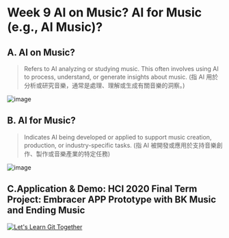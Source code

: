 # Week 9 AI on Music? AI for Music (e.g., AI Music)?

## A. AI on Music?

> Refers to AI analyzing or studying music. This often involves using AI to process, understand, or generate insights about music. (指 AI 用於分析或研究音樂，通常是處理、理解或生成有關音樂的洞察。)

![image](https://github.com/user-attachments/assets/b9c81e7f-acd3-4d3f-9843-f4932d671978)

## B. AI for Music?

> Indicates AI being developed or applied to support music creation, production, or industry-specific tasks. (指 AI 被開發或應用於支持音樂創作、製作或音樂產業的特定任務)

![image](https://github.com/user-attachments/assets/94b69612-dfca-47b8-9dcf-a31ebd099381)

## C.Application & Demo: HCI 2020 Final Term Project: Embracer APP Prototype with BK Music and Ending Music

[![Let's Learn Git Together](http://img.youtube.com/vi/GW8laTu9x_k/0.jpg)](http://www.youtube.com/watch?v=GW8laTu9x_k "Let's Learn Git Together")
